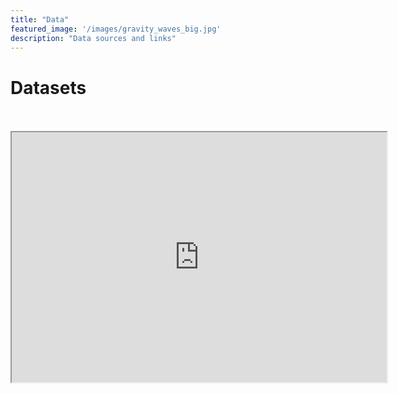 ```yaml
---
title: "Data"
featured_image: '/images/gravity_waves_big.jpg'
description: "Data sources and links"
---
```

# Datasets

<br />
<br />
<iframe src="https://docs.google.com/spreadsheets/d/e/2PACX-1vQ1LzxUNodZkK7vz1rFpUS7xN6gSGctIcWiICuOn7nPP6F_edDqUB0Hl3sGycMBLSrgobBkz4HNVt5g/pubhtml?widget=true&amp;headers=false" width=600 height=400 ></iframe>
